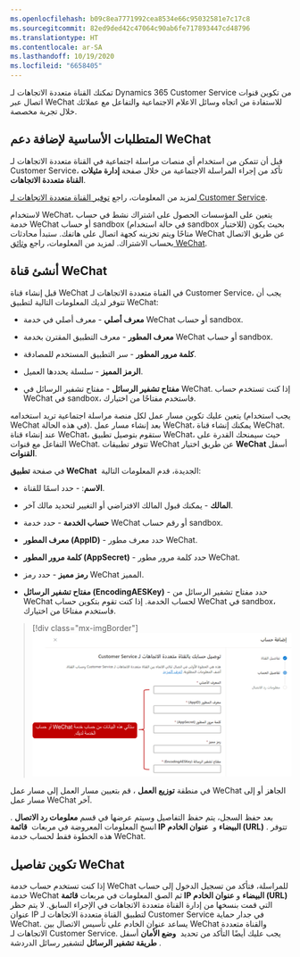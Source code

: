 ```yaml
---
ms.openlocfilehash: b09c8ea7771992cea8534e66c95032581e7c17c8
ms.sourcegitcommit: 82ed9ded42c47064c90ab6fe717893447cd48796
ms.translationtype: HT
ms.contentlocale: ar-SA
ms.lasthandoff: 10/19/2020
ms.locfileid: "6658405"
---
```

تمكنك القناة متعددة الاتجاهات لـ Dynamics 365 Customer Service من تكوين قنوات اتصال عبر WeChat للاستفادة من اتجاه وسائل الاعلام الاجتماعية والتفاعل مع عملائك خلال تجربة مخصصة.

## <a name="prerequisites-for-adding-wechat-support"></a>المتطلبات الأساسية لإضافة دعم WeChat

قبل أن تتمكن من استخدام أي منصات مراسلة اجتماعية في القناة متعددة الاتجاهات لـ Customer Service، تأكد من إجراء المراسلة الاجتماعية من خلال صفحة **إدارة مثيلات القناة متعددة الاتجاهات**.

لمزيد من المعلومات، راجع [توفير القناة متعددة الاتجاهات لـ Customer Service](https://docs.microsoft.com/dynamics365/omnichannel/administrator/omnichannel-provision-license#provision-omnichannel-for-customer-service-application/?azure-portal=true).

لاستخدام WeChat، يتعين على المؤسسات الحصول على اشتراك نشط في حساب خدمة WeChat أو حساب sandbox (في حالة استخدام sandbox للاختبار) بحيث يكون متاحًا ويتم تخزينه كجهة اتصال على هاتفك. ستبدأ محادثات WeChat عن طريق الاتصال بحساب الاشتراك. لمزيد من المعلومات، راجع [وثائق WeChat](https://docs.microsoft.com/dynamics365/omnichannel/administrator/configure-wechat-channel/?azure-portal=true).

## <a name="create-a-wechat-channel"></a>أنشئ قناة WeChat

قبل إنشاء قناة WeChat في القناة متعددة الاتجاهات لـ Customer Service، يجب أن تتوفر لديك المعلومات التالية لتطبيق WeChat:

- **معرف أصلي** - معرف أصلي في خدمة WeChat أو حساب sandbox.

- **معرف المطور** - معرف التطبيق المقترن بخدمة WeChat أو حساب sandbox.

- **كلمة مرور المطور** - سر التطبيق المستخدم للمصادقة.

- **الرمز المميز** - سلسلة يحددها العميل.

- **مفتاح تشفير الرسائل** - مفتاح تشفير الرسائل في WeChat. إذا كنت تستخدم حساب WeChat في sandbox، فاستخدم مفتاحًا من اختيارك.

يتعين عليك تكوين مسار عمل لكل منصة مراسلة اجتماعية تريد استخدامه (يجب استخدام WeChat في هذه الحالة). بعد إنشاء مسار عمل WeChat، يمكنك إنشاء قناة WeChat. عند إنشاء قناة WeChat، ستقوم بتوصيل تطبيق WeChat، حيث سيمنحك القدرة على التفاعل مع قنوات WeChat. تتوفر تطبيقات WeChat عن طريق اختيار **WeChat** أسفل **القنوات**.

في صفحة **تطبيق WeChat**  الجديدة، قدم المعلومات التالية:

- **الاسم**: - حدد اسمًا للقناة.

- **المالك** - يمكنك قبول المالك الافتراضي أو التغيير لتحديد مالك آخر.

- **حساب الخدمة** - حدد خدمة WeChat أو رقم حساب sandbox.

- **معرف المطور (AppID)** - حدد معرف مطور WeChat.

- **كلمة مرور المطور (AppSecret)** - حدد كلمة مرور مطور WeChat.

- **رمز مميز** - حدد رمز WeChat المميز.

- **مفتاح تشفير الرسائل (EncodingAESKey)** - حدد مفتاح تشفير الرسائل من WeChat لحساب الخدمة. إذا كنت تقوم بتكوين حساب WeChat في sandbox، فاستخدم مفتاحًا من اختيارك.

> [!div class="mx-imgBorder"]
> [![تتوفر بيانات تفاصيل الحساب من حساب خدمة WeChat لديك. ويجب إضافة قائمة IP البيضاء إلى حساب خدمة WeChat لديك.](../media/6-1.png)](../media/6-1.png#lightbox)

في منطقة **توزيع العمل** ، قم بتعيين مسار العمل إلى مسار عمل WeChat الجاهز أو إلى مسار عمل WeChat آخر.

بعد حفظ السجل، يتم حفظ التفاصيل وسيتم عرضها في قسم **معلومات رد الاتصال** . انسخ المعلومات المعروضة في مربعات  **قائمة IP البيضاء** و  **عنوان الخادم (URL)** . تتوفر هذه الخطوة فقط لحساب خدمة WeChat.

## <a name="configure-wechat-details"></a>تكوين تفاصيل WeChat

إذا كنت تستخدم حساب خدمة WeChat للمراسلة، فتأكد من تسجيل الدخول إلى حساب خدمة WeChat ثم الصق المعلومات في مربعات **قائمة IP البيضاء** و **عنوان الخادم (URL)** التي قمت بنسخها من إدارة القناة متعددة الاتجاهات في الإجراء السابق. لا يتم حظر عنوان IP لتطبيق القناة متعددة الاتجاهات لـ Customer Service في جدار حماية WeChat. يساعد عنوان الخادم على تأسيس الاتصال بين WeChat والقناة متعددة الاتجاهات لـ Customer Service. يجب عليك أيضًا التأكد من تحديد  **وضع الأمان** أسفل  **طريقة تشفير الرسائل** لتشفير رسائل الدردشة.
